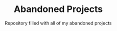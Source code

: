 # <h1 align="center">Abandoned Projects</h1>
<p align="center">Repository filled with all of my abandoned projects</p>
